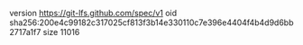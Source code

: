 version https://git-lfs.github.com/spec/v1
oid sha256:200e4c99182c317025cf813f3b14e330110c7e396e4404f4b4d9d6bb2717a1f7
size 11016
